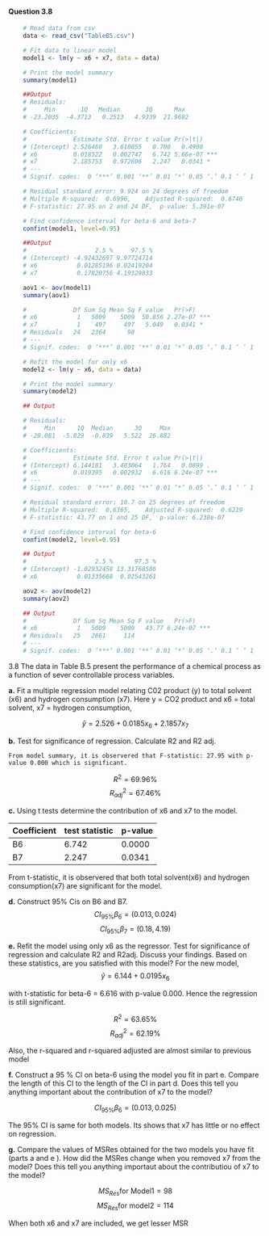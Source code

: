 #### Question 3.8

```R  
    # Read data from csv
    data <- read_csv("TableB5.csv")

    # Fit data to linear model
    model1 <- lm(y ~ x6 + x7, data = data)

    # Print the model summary
    summary(model1)

    ##Output
    # Residuals:
    #     Min       1Q   Median       3Q      Max 
    # -23.2035  -4.3713   0.2513   4.9339  21.9682 

    # Coefficients:
    #             Estimate Std. Error t value Pr(>|t|)    
    # (Intercept) 2.526460   3.610055   0.700   0.4908    
    # x6          0.018522   0.002747   6.742 5.66e-07 ***
    # x7          2.185753   0.972696   2.247   0.0341 *  
    # ---
    # Signif. codes:  0 ‘***’ 0.001 ‘**’ 0.01 ‘*’ 0.05 ‘.’ 0.1 ‘ ’ 1

    # Residual standard error: 9.924 on 24 degrees of freedom
    # Multiple R-squared:  0.6996,    Adjusted R-squared:  0.6746 
    # F-statistic: 27.95 on 2 and 24 DF,  p-value: 5.391e-07

    # Find confidence interval for beta-6 and beta-7
    confint(model1, level=0.95)

    ##Output
    #                   2.5 %     97.5 %
    # (Intercept) -4.92432697 9.97724714
    # x6           0.01285196 0.02419204
    # x7           0.17820756 4.19329833

    aov1 <- aov(model1)
    summary(aov1)

    #             Df Sum Sq Mean Sq F value   Pr(>F)    
    # x6           1   5009    5009  50.856 2.27e-07 ***
    # x7           1    497     497   5.049   0.0341 *  
    # Residuals   24   2364      98                     
    # ---
    # Signif. codes:  0 ‘***’ 0.001 ‘**’ 0.01 ‘*’ 0.05 ‘.’ 0.1 ‘ ’ 1

```

```R
    # Refit the model for only x6
    model2 <- lm(y ~ x6, data = data)

    # Print the model summary
    summary(model2)

    ## Output

    # Residuals:
    #     Min      1Q  Median      3Q     Max 
    # -28.081  -5.829  -0.839   5.522  26.882 

    # Coefficients:
    #             Estimate Std. Error t value Pr(>|t|)    
    # (Intercept) 6.144181   3.483064   1.764   0.0899 .  
    # x6          0.019395   0.002932   6.616 6.24e-07 ***
    # ---
    # Signif. codes:  0 ‘***’ 0.001 ‘**’ 0.01 ‘*’ 0.05 ‘.’ 0.1 ‘ ’ 1

    # Residual standard error: 10.7 on 25 degrees of freedom
    # Multiple R-squared:  0.6365,    Adjusted R-squared:  0.6219 
    # F-statistic: 43.77 on 1 and 25 DF,  p-value: 6.238e-07

    # Find confidence interval for beta-6
    confint(model2, level=0.95)

    ## Output
    #                   2.5 %      97.5 %
    # (Intercept) -1.02932458 13.31768586
    # x6           0.01335688  0.02543261

    aov2 <- aov(model2)
    summary(aov2)

    ## Output
    #             Df Sum Sq Mean Sq F value   Pr(>F)    
    # x6           1   5009    5009   43.77 6.24e-07 ***
    # Residuals   25   2861     114                     
    # ---
    # Signif. codes:  0 ‘***’ 0.001 ‘**’ 0.01 ‘*’ 0.05 ‘.’ 0.1 ‘ ’ 1
```

3.8 The data in Table B.5 present the performance of a chemical process as a function of sever controllable process variables. 

**a.** Fit a multiple regression model relating C02 product (y) to total solvent (x6) and hydrogen consumption (x7). 
Here y = CO2 product
and x6 = total solvent,
x7 = hydrogen consumption,

$$\hat y = 2.526 + 0.0185x_6 + 2.1857x_7$$

**b.** Test for significance of regression. Calculate R2 and R2 adj.

    From model summary, it is observered that F-statistic: 27.95 with p-value 0.000 which is significant.

$$R^2 = 69.96\%$$
$$R^2_{adj} = 67.46\%$$


**c.** Using t tests determine the contribution of x6 and x7 to the model.

        		
| Coefficient | test statistic | p-value |
| ----------- | -------------- | ------- |
| B6          | 6.742          | 0.0000  |
| B7          | 2.247          | 0.0341  |

From t-statistic, it is observered that both total solvent(x6) and hydrogen consumption(x7) are significant for the model.

**d.** Construct 95% Cis on B6 and B7.
$$CI_{95\%}  \beta_6 = (0.013, 0.024)$$
$$CI_{95\%}  \beta_7 = (0.18, 4.19)$$

**e.** Refit the model using only x6 as the regressor. Test for significance of regression and calculate R2 and R2adj. Discuss your findings. Based on these statistics, are you satisfied with this model?
For the new model,
$$\hat y = 6.144 + 0.0195x_6$$

with t-statistic for beta-6 = 6.616 with p-value 0.000. Hence the regression is still significant. 

$$R^2 = 63.65\%$$
$$R^2_{adj} = 62.19\%$$

Also, the r-squared and r-squared adjusted are almost similar to previous model

**f.** Construct a 95 % CI on beta-6 using the model you fit in part e. Compare the length of this CI to the length of the CI in part d. Does this tell you anything important about the contribution of x7 to the model?

$$CI_{95\%}  \beta_6 = (0.013, 0.025)$$ 

The 95% CI is same for both models. Its shows that x7 has little or no effect on regression.

**g.** Compare the values of MSRes obtained for the two models you have fit (parts a and e ). How did the MSRes change when you removed x7 from the model? Does this tell you anything importaut about the contributiou of x7 to the model?

$$MS_{Res} \text{for Model1}= 98$$ 
$$MS_{Res} \text{for model2} = 114$$

When both x6 and x7 are included, we get lesser MSR